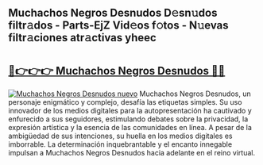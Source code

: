 ## Muchachos Negros Desnudos D𝚎sn𝚞dos filtr𝚊dos - Parts-EjZ Vid𝚎os f𝚘tos - N𝚞evas filtr𝚊ciones atr𝚊ctivas yheec

# <h2><a href="http://mb4db0.tromn.icu/?c=Muchachos+Negros+Desnudos">🔗👉👉👉 Muchachos Negros Desnudos 🔗🔗</a></h2>

[![Muchachos Negros Desnudos nuevo](https://i.imgur.com/pEAQMta.gif)](http://mb4db0.tromn.icu/?c=Muchachos+Negros+Desnudos)
Muchachos Negros Desnudos, un personaje enigmático y complejo, desafía las etiquetas simples. Su uso innovador de los medios digitales para la autopresentación ha cautivado y enfurecido a sus seguidores, estimulando debates sobre la privacidad, la expresión artística y la esencia de las comunidades en línea. A pesar de la ambigüedad de sus intenciones, su huella en los medios digitales es imborrable. La determinación inquebrantable y el encanto innegable impulsan a Muchachos Negros Desnudos hacia adelante en el reino virtual.
